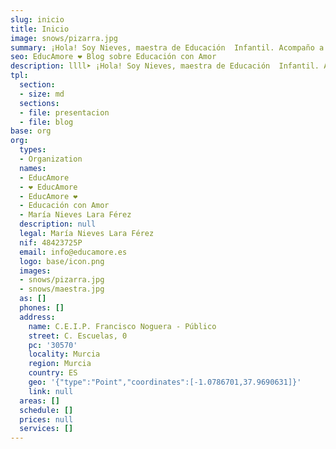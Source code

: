 ```yaml
---
slug: inicio
title: Inicio
image: snows/pizarra.jpg
summary: ¡Hola! Soy Nieves, maestra de Educación  Infantil. Acompaño a los niños en su desarrollo como seres sociales, desde el respeto a su esencia única.
seo: EducAmore ❤️ Blog sobre Educación con Amor
description: llll➤ ¡Hola! Soy Nieves, maestra de Educación  Infantil. Acompaño a los niños en su desarrollo como seres sociales, desde el respeto a su esencia única.
tpl:
  section:
  - size: md
  sections:
  - file: presentacion
  - file: blog
base: org
org:
  types:
  - Organization
  names:
  - EducAmore
  - ❤️ EducAmore
  - EducAmore ❤️
  - Educación con Amor
  - María Nieves Lara Férez
  description: null
  legal: María Nieves Lara Férez
  nif: 48423725P
  email: info@educamore.es
  logo: base/icon.png
  images:
  - snows/pizarra.jpg
  - snows/maestra.jpg
  as: []
  phones: []
  address:
    name: C.E.I.P. Francisco Noguera - Público
    street: C. Escuelas, 0
    pc: '30570'
    locality: Murcia
    region: Murcia
    country: ES
    geo: '{"type":"Point","coordinates":[-1.0786701,37.9690631]}'
    link: null
  areas: []
  schedule: []
  prices: null
  services: []
---
```

